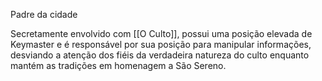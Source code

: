 Padre da cidade

Secretamente envolvido com [[O Culto]], possui uma posição elevada de Keymaster e é responsável por sua posição para manipular informações, desviando a atenção dos fiéis da verdadeira natureza do culto enquanto mantém as tradições em homenagem a São Sereno.